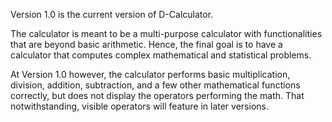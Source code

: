 <p>Version 1.0 is the current version of D-Calculator. </p>

<p>
  The calculator is meant to be a multi-purpose calculator with functionalities that are beyond basic arithmetic. Hence, the final goal is to have a calculator that computes complex mathematical and statistical problems.
</p>
  
 <p>
  At Version 1.0 however, the calculator performs basic multiplication, division, addition, subtraction, and a few other mathematical functions correctly, but does not display the operators performing the math. That notwithstanding, visible operators will feature in later versions.
 </p>

